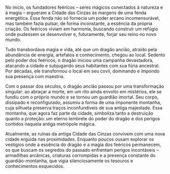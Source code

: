 No início, os fundadores feéricos – seres mágicos conectados à natureza e à magia – ergueram a Cidade das Cinzas às margens de uma fenda energética. Essa fenda não só fornecia um poder arcano incomensurável, mas também fazia pulsar, de forma inconstante, a essência da própria criação. Os feéricos viviam em harmonia, buscando construir um refúgio onde pudessem se desenvolver e, futuramente, forjar seu reino no novo mundo.

Tudo transbordava magia e vida, até que um dragão ancião, atraído pela abundância de energia, artefatos e conhecimento, chegou ao local. Sedento pelo poder dos feéricos, o dragão iniciou uma campanha devastadora, atacando a cidade e subjugando seus habitantes com sua fúria ancestral. Por décadas, ele transformou o local em seu covil, dominando e impondo sua presença com maestria.

Com o passar dos séculos, o dragão ancião passou por uma transformação singular: ao abraçar a morte, em um rito ainda envolto em mistérios, ele se fundiu com o próprio mundo e se tornou um guardião imortal. Seu corpo, dissipado e reconfigurado, assumiu a forma de uma imponente montanha, cuja silhueta preserva traços inconfundíveis de sua antiga majestade. Essa montanha, que agora faz parte da cidade, simboliza tanto a destruição quanto a proteção: um eterno lembrete do poder do dragão e dos perigos contidos naquela antiga metrópole mágica.

Atualmente, as ruínas da antiga Cidade das Cinzas convivem com uma nova cidade erguida nas proximidades. Enquanto poucos ousam explorar os vestígios onde a essência do dragão e a magia dos feéricos permanecem, os que buscam os segredos do passado enfrentam perigos incontáveis – armadilhas arcânicas, criaturas corrompidas e a presença constante do guardião-montanha, que vigia silenciosamente os tesouros e conhecimentos esquecidos.